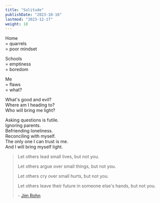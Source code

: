 ```yaml
---
title: "Solitude"
publishDate: "2023-10-16"
lastmod: "2023-12-17"
weight: 18
---
```


Home<br/>
= quarrels<br/>
= poor mindset<br/>

Schools<br/>
= emptiness<br/>
= boredom<br/>

Me<br/>
= flaws<br/>
= what?<br/>

What's good and evil?<br/>
Where am I heading to?<br/>
Who will bring me light?<br/>

Asking questions is futile.<br/>
Ignoring parents.<br/>
Befriending loneliness.<br/>
Reconciling with myself.<br/>
The only one I can trust is me.<br/>
And I will bring myself light.<br/>

> Let others lead small lives, but not you.
>
> Let others argue over small things, but not you.
>
> Let others cry over small hurts, but not you.
>
> Let others leave their future in someone else's hands, but not you.
>
> \- [Jim Rohn](https://www.goodreads.com/quotes/238071-let-others-lead-small-lives-but-not-you-let-others)
